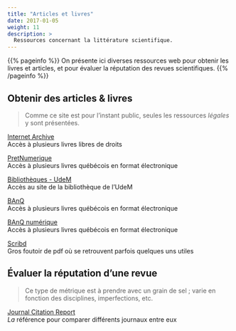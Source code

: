 ```yaml
---
title: "Articles et livres"
date: 2017-01-05
weight: 11
description: >
  Ressources concernant la littérature scientifique.
---
```


{{% pageinfo %}}
On présente ici diverses ressources web pour obtenir les livres et articles, et pour évaluer la réputation des revues scientifiques.
{{% /pageinfo %}}

## Obtenir des articles & livres

> Comme ce site est pour l’instant public, seules les ressources *légales* y sont présentées.

[Internet Archive](https://archive.org/details/books)\
Accès à plusieurs livres libres de droits

[PretNumerique](https://montreal.pretnumerique.ca/home)\
Accès à plusieurs livres québécois en format électronique

[Bibliothèques - UdeM](https://bib.umontreal.ca/)\
Accès au site de la bibliothèque de l’UdeM

[BAnQ](https://banq.pretnumerique.ca/home)\
Accès à plusieurs livres québécois en format électronique

[BAnQ numérique](https://numerique.banq.qc.ca/ressources)\
Accès à plusieurs livres québécois en format électronique

[Scribd](https://www.scribd.com/)\
Gros foutoir de pdf où se retrouvent parfois quelques uns utiles

## Évaluer la réputation d’une revue

> Ce type de métrique est à prendre avec un grain de sel ; varie en fonction des disciplines, imperfections, etc.

[Journal Citation Report](https://jcr.clarivate.com/)\
*La* référence pour comparer différents journaux entre eux